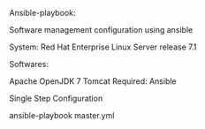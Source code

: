 Ansible-playbook:

Software management configuration using ansible

System: Red Hat Enterprise Linux Server release 7.1

Softwares:

Apache
OpenJDK 7
Tomcat
Required: Ansible

Single Step Configuration

ansible-playbook master.yml
